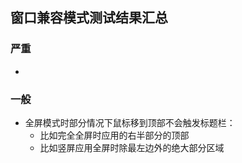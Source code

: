 ## 窗口兼容模式测试结果汇总
### 严重
- 


### 一般
- 全屏模式时部分情况下鼠标移到顶部不会触发标题栏：
   - 比如完全全屏时应用的右半部分的顶部
   - 比如竖屏应用全屏时除最左边外的绝大部分区域
